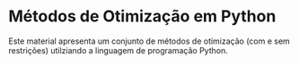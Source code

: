 # Métodos de Otimização em Python

Este material apresenta um conjunto de métodos de otimização (com e sem restrições) utilziando a linguagem de programação Python.